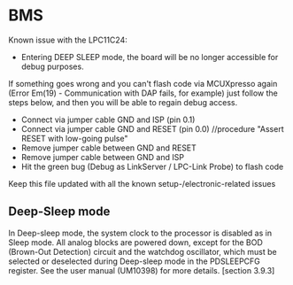 # BMS

Known issue with the LPC11C24:

* Entering DEEP SLEEP mode, the board will be no longer accessible for debug purposes.

If something goes wrong and you can't flash code via MCUXpresso again (Error Em(19) - Communication with DAP fails, for example) just follow the steps below, and then you will be able to regain debug access.

* Connect via jumper cable GND and ISP (pin 0.1)
* Connect via jumper cable GND and RESET (pin 0.0) //procedure "Assert RESET with low-going pulse"
* Remove jumper cable between GND and RESET
* Remove jumper cable between GND and ISP
* Hit the green bug (Debug as LinkServer / LPC-Link Probe) to flash code

Keep this file updated with all the known setup-/electronic-related issues

## Deep-Sleep mode

In Deep-sleep mode, the system clock to the processor is disabled as in Sleep mode. All analog blocks are powered down, except for the BOD (Brown-Out Detection) circuit and the watchdog oscillator, which must be selected or deselected during Deep-sleep mode in the PDSLEEPCFG register.
See the user manual (UM10398) for more details. [section 3.9.3]
